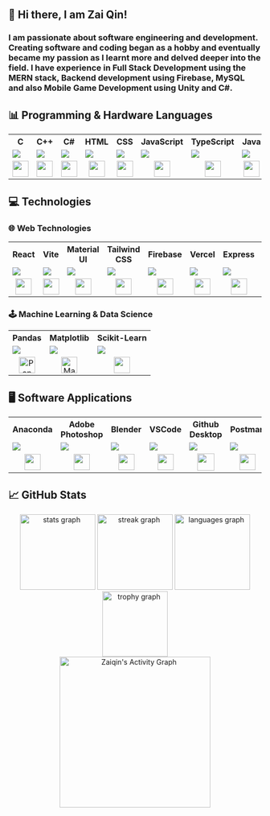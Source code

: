 <h2>👋 Hi there, I am Zai Qin!</h2>
<h3>I am passionate about software engineering and development. Creating software and coding began as a hobby and eventually became my passion as I learnt more and delved deeper into the field. I have experience in Full Stack Development using the MERN stack, Backend development using Firebase, MySQL and also Mobile Game Development using Unity and C#.</h3>


## 📊 Programming & Hardware Languages

<table>
  <tr>
    <th>&nbsp;C&nbsp;</th>
    <th>C++</th>
    <th>&nbsp;C#&nbsp;</th>
    <th>HTML</th>
    <th>CSS</th>
    <th>JavaScript</th>
    <th>TypeScript</th>
    <th>Java</th>
    <th>Python</th>
    <th>Swift</th>
    <th>Assembly</th>
    <th>Verilog</th>
  </tr>
  <tr>
    <td><img src="https://img.shields.io/badge/c-%2300599C.svg?style=for-the-badge&logo=c&logoColor=white"></td>
    <td><img src="https://img.shields.io/badge/c++-%2300599C.svg?style=for-the-badge&logo=c%2B%2B&logoColor=white"></td>
    <td><img src="https://img.shields.io/badge/c%23-%23239120.svg?style=for-the-badge&logo=csharp&logoColor=white"></td>
    <td><img src="https://img.shields.io/badge/html5-%23E34F26.svg?style=for-the-badge&logo=html5&logoColor=white"></td>
    <td><img src="https://img.shields.io/badge/css3-%231572B6.svg?style=for-the-badge&logo=css3&logoColor=white"></td>
    <td><img src="https://img.shields.io/badge/javascript-%23323330.svg?style=for-the-badge&logo=javascript&logoColor=%23F7DF1E"></td>
    <td><img src="https://img.shields.io/badge/typescript-%23007ACC.svg?style=for-the-badge&logo=typescript&logoColor=white"></td>
    <td><img src="https://img.shields.io/badge/java-%23ED8B00.svg?style=for-the-badge&logo=openjdk&logoColor=white"></td>
    <td><img src="https://img.shields.io/badge/python-3670A0?style=for-the-badge&logo=python&logoColor=ffdd54"></td>
    <td><img src="https://img.shields.io/badge/swift-F54A2A?style=for-the-badge&logo=swift&logoColor=white"></td>
    <td><img src="https://custom-icon-badges.demolab.com/badge/Assembly-25344c?style=for-the-badge&logo=assemblylogo&logoColor=white"></td>
    <td><img src="https://custom-icon-badges.demolab.com/badge/Verilog-c5c2ff?style=for-the-badge&logo=veriloglogo&logoColor=white"></td>
  </tr>
  <tr>
    <td align="center"><img src="https://skillicons.dev/icons?i=c&theme=dark" width="32px" height="32px"></td>
    <td align="center"><img src="https://skillicons.dev/icons?i=cpp&theme=dark" width="32px" height="32px"></td>
    <td align="center"><img src="https://skillicons.dev/icons?i=cs&theme=dark" width="32px" height="32px"></td>
    <td align="center"><img src="https://skillicons.dev/icons?i=html&theme=dark" width="32px" height="32px"></td>
    <td align="center"><img src="https://skillicons.dev/icons?i=css&theme=dark" width="32px" height="32px"></td>
    <td align="center"><img src="https://skillicons.dev/icons?i=js&theme=dark" width="32px" height="32px"></td>
    <td align="center"><img src="https://skillicons.dev/icons?i=ts&theme=dark" width="32px" height="32px"></td>
    <td align="center"><img src="https://skillicons.dev/icons?i=java&theme=dark" width="32px" height="32px"></td>
    <td align="center"><img src="https://skillicons.dev/icons?i=py&theme=dark" width="32px" height="32px"></td>
    <td align="center"><img src="https://skillicons.dev/icons?i=swift&theme=dark" width="32px" height="32px"></td>
    <td align="center"><img src="https://static-00.iconduck.com/assets.00/assembly-icon-2048x2048-wspx42mf.png" width="32px" height="32px" alt="Assembly Icon" /></td>
    <td align="center"><img src="https://static-00.iconduck.com/assets.00/file-type-verilog-icon-256x256-goe8p7qm.png" width="32px" height="32px" alt="Verilog Icon" /></td>
</tr>
</table>

## 💻 Technologies

### 🌐 Web Technologies
<table>
  <tr>
    <th>React</th>
    <th>Vite</th>
    <th>Material UI</th>
    <th>Tailwind CSS</th>
    <th>Firebase</th>
    <th>Vercel</th>
    <th>Express</th>
    <th>Node.js</th>
    <th>MongoDB</th>
    <th>MySQL</th>
    <th>PostgresSQL</th>
  </tr>
  <tr>
    <td><img src="https://img.shields.io/badge/react-%2320232a.svg?style=for-the-badge&logo=react&logoColor=%2361DAFB"></td>
    <td><img src="https://img.shields.io/badge/vite-%23646CFF.svg?style=for-the-badge&logo=vite&logoColor=white"></td>
    <td><img src="https://img.shields.io/badge/MUI-%230081CB.svg?style=for-the-badge&logo=mui&logoColor=white"></td>
    <td><img src="https://img.shields.io/badge/tailwindcss-%2338B2AC.svg?style=for-the-badge&logo=tailwind-css&logoColor=white"></td>
    <td><img src="https://img.shields.io/badge/firebase-%23039BE5.svg?style=for-the-badge&logo=firebase"></td>
    <td><img src="https://img.shields.io/badge/vercel-%23000000.svg?style=for-the-badge&logo=vercel&logoColor=white"></td>
    <td><img src="https://img.shields.io/badge/express.js-%23404d59.svg?style=for-the-badge&logo=express&logoColor=%2361DAFBe"></td>
    <td><img src="https://img.shields.io/badge/node.js-6DA55F?style=for-the-badge&logo=node.js&logoColor=white"></td>
    <td><img src="https://img.shields.io/badge/MongoDB-%234ea94b.svg?style=for-the-badge&logo=mongodb&logoColor=white"></td>
    <td><img src="https://img.shields.io/badge/mysql-4479A1.svg?style=for-the-badge&logo=mysql&logoColor=white"></td>
    <td><img src="https://img.shields.io/badge/postgres-%23316192.svg?style=for-the-badge&logo=postgresql&logoColor=white"></td>
  </tr>
  <tr>
    <td align="center"><img src="https://skillicons.dev/icons?i=react&theme=dark" width="32px" height="32px"></td>
    <td align="center"><img src="https://skillicons.dev/icons?i=vite&theme=dark" width="32px" height="32px"></td>
    <td align="center"><img src="https://skillicons.dev/icons?i=mui&theme=dark" width="32px" height="32px"></td>
    <td align="center"><img src="https://skillicons.dev/icons?i=tailwind&theme=dark" width="32px" height="32px"></td>
    <td align="center"><img src="https://skillicons.dev/icons?i=firebase&theme=dark" width="32px" height="32px"></td>
    <td align="center"><img src="https://skillicons.dev/icons?i=vercel&theme=dark" width="32px" height="32px"></td>
    <td align="center"><img src="https://skillicons.dev/icons?i=express&theme=dark" width="32px" height="32px"></td>
    <td align="center"><img src="https://skillicons.dev/icons?i=nodejs&theme=dark" width="32px" height="32px"></td>
    <td align="center"><img src="https://skillicons.dev/icons?i=mongo&theme=dark" width="32px" height="32px"></td>
    <td align="center"><img src="https://skillicons.dev/icons?i=mysql&theme=dark" width="32px" height="32px"></td>
    <td align="center"><img src="https://skillicons.dev/icons?i=postgres&theme=dark" width="32px" height="32px"></td>
  </tr>
</table>

### 🕹 Machine Learning & Data Science
<table>
  <tr>
    <th>Pandas</th>
    <th>Matplotlib</th>
    <th>Scikit-Learn</th>
  </tr>
  <tr>
    <td><img src="https://img.shields.io/badge/pandas-%23150458.svg?style=for-the-badge&logo=pandas&logoColor=white"></td>
    <td><img src="https://img.shields.io/badge/Matplotlib-%23ffffff.svg?style=for-the-badge&logo=Matplotlib&logoColor=black"></td>
    <td><img src="https://img.shields.io/badge/scikit--learn-%23F7931E.svg?style=for-the-badge&logo=scikit-learn&logoColor=white"></td>
  </tr>
  <tr>
    <td align="center"><img src="https://pandas.pydata.org//static/img/favicon_white.ico" width="32px" height="32px" alt="Pandas Icon" /></td>
    <td align="center"><img src="https://upload.wikimedia.org/wikipedia/commons/thumb/8/84/Matplotlib_icon.svg/2048px-Matplotlib_icon.svg.png" width="32px" height="32px" alt="Matplotlib Icon" /></td>
    <td align="center"><img src="https://skillicons.dev/icons?i=sklearn&theme=dark" width="32px" height="32px"></td>
  </tr>
</table>

## 🖥 Software Applications
<table>
  <tr>
    <th>Anaconda</th>
    <th>Adobe Photoshop</th>
    <th>Blender</th>
    <th>VSCode</th>
    <th>Github Desktop</th>
    <th>Postman</th>
    <th>Unity</th>
    <th>MySQL Workbench</th>
    <th>pgAdmin</th>
    <th>Xcode</th>
  </tr>
  <tr>
    <td><img src="https://img.shields.io/badge/Anaconda-%2344A833.svg?style=for-the-badge&logo=anaconda&logoColor=white"></td>
    <td><img src="https://img.shields.io/badge/adobe%20photoshop-%2331A8FF.svg?style=for-the-badge&logo=adobe%20photoshop&logoColor=white"></td>
    <td><img src="https://img.shields.io/badge/blender-%23F5792A.svg?style=for-the-badge&logo=blender&logoColor=white"></td>
    <td><img src="https://img.shields.io/badge/Visual%20Studio%20Code-0078d7.svg?style=for-the-badge&logo=visual-studio-code&logoColor=white"></td>
    <td><img src="https://custom-icon-badges.demolab.com/badge/Github%20Desktop-6d2288?style=for-the-badge&logo=github&logoColor=white"></td>
    <td><img src="https://img.shields.io/badge/Postman-FF6C37?style=for-the-badge&logo=postman&logoColor=white"></td>
    <td><img src="https://img.shields.io/badge/unity-%23000000.svg?style=for-the-badge&logo=unity&logoColor=white"></td>
    <td><img src="https://img.shields.io/badge/mysql%20workbench-4479A1.svg?style=for-the-badge&logo=mysql&logoColor=white"></td>
    <td><img src="https://img.shields.io/badge/pgAdmin-%23316192.svg?style=for-the-badge&logo=postgresql&logoColor=white"></td>
    <td><img src="https://img.shields.io/badge/Xcode-007ACC?style=for-the-badge&logo=Xcode&logoColor=white"></td>
  </tr>
  <tr>
    <td align="center"><img src="https://skillicons.dev/icons?i=anaconda&theme=dark" width="32px" height="32px"></td>
    <td align="center"><img src="https://skillicons.dev/icons?i=photoshop&theme=dark" width="32px" height="32px"></td>
    <td align="center"><img src="https://skillicons.dev/icons?i=blender&theme=dark" width="32px" height="32px"></td>
    <td align="center"><img src="https://skillicons.dev/icons?i=vscode&theme=dark" width="32px" height="32px"></td>
    <td align="center"><img src="https://upload.wikimedia.org/wikipedia/commons/thumb/a/ae/Github-desktop-logo-symbol.svg/2048px-Github-desktop-logo-symbol.svg.png" width="34px" height="34px"/></td>
    <td align="center"><img src="https://skillicons.dev/icons?i=postman&theme=dark" width="32px" height="32px"></td>
    <td align="center"><img src="https://skillicons.dev/icons?i=unity&theme=dark" width="32px" height="32px"></td>
    <td align="center"><img src="https://static-00.iconduck.com/assets.00/mysqlworkbench-icon-1024x1014-nnvsz83e.png" width="34px" height="34px"/></td>
    <td align="center"><img src="https://skillicons.dev/icons?i=postgres&theme=dark" width="32px" height="32px"></td>
    <td align="center"><img src="https://upload.wikimedia.org/wikipedia/en/5/56/Xcode_14_icon.png" width="34px" height="34px" alt="Xcode Icon" /></td>
  </tr>
</table>

## 📈 GitHub Stats
<div align="center">
  <img src="https://github-readme-stats.vercel.app/api?username=Zaiqin&hide_title=false&hide_rank=false&show_icons=true&include_all_commits=true&count_private=true&disable_animations=false&theme=github_dark&locale=en&hide_border=false" height="150" alt="stats graph"  />
  <img src="https://streak-stats.demolab.com?user=Zaiqin&locale=en&mode=weekly&theme=github_dark&hide_border=false&border_radius=5" height="150" alt="streak graph"  />
  <img src="https://github-readme-stats.vercel.app/api/top-langs?username=Zaiqin&locale=en&hide_title=false&layout=compact&card_width=320&langs_count=6&theme=github_dark&hide_border=false" height="150" alt="languages graph"  />
  <br />
  <img src="https://github-profile-trophy.vercel.app?username=Zaiqin&no-bg=true&theme=onedark&column=3&row=1&no-frame=true" height="130" alt="trophy graph"  />
  <br />
  <img alt="Zaiqin's Activity Graph" src="https://github-readme-activity-graph.vercel.app/graph/?username=Zaiqin&bg_color=1F222E&color=F8D866&line=F85D7F&point=FFFFFF&hide_border=true" height="300"/>
</div>

###
